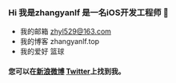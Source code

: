 ### Hi 我是zhangyanlf  是一名iOS开发工程师 👋

- 我的邮箱 zhyl529@163.com
- 我的博客 zhangyanlf.top
- 我的爱好 篮球

#### 您可以在[新浪微博](http://weibo.com/u/3965283870?refer_flag=1005055010_) [Twitter](https://twitter.com/#!/zhangyanlf)上找到我。

<!--
**zhangyanlf/zhangyanlf** is a ✨ _special_ ✨ repository because its `README.md` (this file) appears on your GitHub profile.

Here are some ideas to get you started:

- 🔭 I’m currently working on ...
- 🌱 I’m currently learning ...
- 👯 I’m looking to collaborate on ...
- 🤔 I’m looking for help with ...
- 💬 Ask me about ...
- 📫 How to reach me: ...
- 😄 Pronouns: ...
- ⚡ Fun fact: ...
-->
